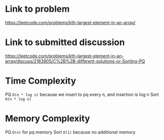 # Link to problem
https://leetcode.com/problems/kth-largest-element-in-an-array/

# Link to submitted discussion
https://leetcode.com/problems/kth-largest-element-in-an-array/discuss/2183905/C%2B%2B-different-solutions-or-Sorting-PQ

# Time Complexity
PQ `O(n * log n)` because we insert to pq every n, and insertion is log n
Sort `O(n * log n)`

# Memory Complexity
PQ `O(n)` for pq memory
Sort `O(1)` because no additional memory

